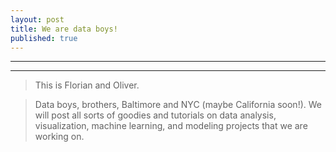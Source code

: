 ```yaml
---
layout: post
title: We are data boys!
published: true
---
```


----
****

> This is Florian and Oliver. 

> Data boys, brothers, Baltimore and NYC (maybe California soon!). We will post all sorts of goodies and tutorials on data analysis, visualization, machine learning, and modeling projects that we are working on. 


 